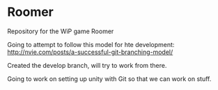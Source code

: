 # Roomer
Repository for the WiP game Roomer


Going to attempt to follow this model for hte development: http://nvie.com/posts/a-successful-git-branching-model/

Created the develop branch, will try to work from there.

Going to work on setting up unity with Git so that we can work on stuff.
